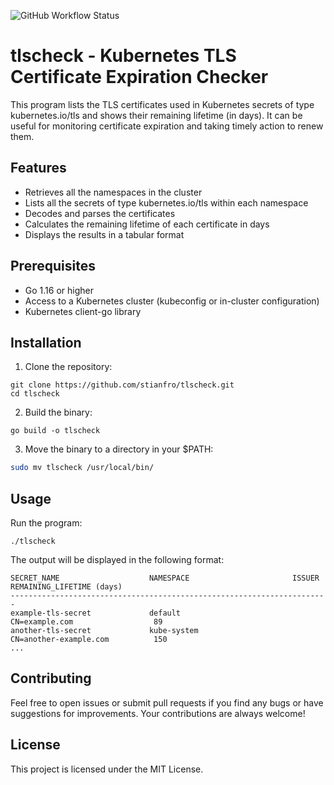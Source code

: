 ![GitHub Workflow Status](https://img.shields.io/github/workflow/status/stianfro/tlscheck/CI?style=flat-square)

# tlscheck - Kubernetes TLS Certificate Expiration Checker

This program lists the TLS certificates used in Kubernetes secrets of type kubernetes.io/tls and shows their remaining lifetime (in days). It can be useful for monitoring certificate expiration and taking timely action to renew them.

## Features
- Retrieves all the namespaces in the cluster
- Lists all the secrets of type kubernetes.io/tls within each namespace
- Decodes and parses the certificates
- Calculates the remaining lifetime of each certificate in days
- Displays the results in a tabular format

## Prerequisites
- Go 1.16 or higher
- Access to a Kubernetes cluster (kubeconfig or in-cluster configuration)
- Kubernetes client-go library

## Installation
1. Clone the repository:
```
git clone https://github.com/stianfro/tlscheck.git
cd tlscheck
```
2. Build the binary:
```
go build -o tlscheck
```
3. Move the binary to a directory in your $PATH:
```bash
sudo mv tlscheck /usr/local/bin/
```

## Usage
Run the program:

```
./tlscheck
```

The output will be displayed in the following format:

```
SECRET_NAME                    NAMESPACE                       ISSUER                          REMAINING_LIFETIME (days)
-----------------------------------------------------------------------
example-tls-secret             default                         CN=example.com                  89
another-tls-secret             kube-system                     CN=another-example.com          150
...
```

## Contributing
Feel free to open issues or submit pull requests if you find any bugs or have suggestions for improvements. Your contributions are always welcome!

## License
This project is licensed under the MIT License.


